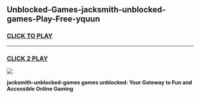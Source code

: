 
## Unblocked-Games-jacksmith-unblocked-games-Play-Free-yquun
<h3>
<a href="https://premium76.site?title=jacksmith-unblocked-games&ref=19M">CLICK TO PLAY</a></h3>
<hr>

<h3>
<a href="https://premium76.site?title=jacksmith-unblocked-games&ref=19M">CLICK 2 PLAY</a>
  
</h3>

<a href="https://premium76.site?title=jacksmith-unblocked-games&ref=19M"><img src="https://clearcache.store/games.png"></a>


**jacksmith-unblocked-games games unblocked: Your Gateway to Fun and Accessible Online Gaming**
